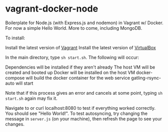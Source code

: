 # vagrant-docker-node

Boilerplate for Node.js (with Express.js and nodemon) in Vagrant w/ Docker. For now a simple Hello World. More to come, 
including MongoDB.

To install:

Install the latest version of [Vagrant](https://www.vagrantup.com/)
Install the latest version of [VirtualBox](https://www.virtualbox.org/)

In the main directory, type `sh start.sh`. The following will occur:

Dependencies will be installed if they aren't already
The host VM will be created and booted up
Docker will be installed on the host VM
docker-compose will build the docker container for the web service
gatling-rsync-auto will start

Note that if this process gives an error and cancels at some point, typing `sh start.sh` again may fix it.

Navigate to or curl localhost:8080 to test if everything worked correctly. You should see "Hello World!".
To test autosyncing, try changing the message in `server.js` (on your machine), then refresh the page to see your changes.
